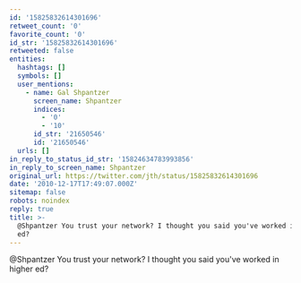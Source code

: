 ```yaml
---
id: '15825832614301696'
retweet_count: '0'
favorite_count: '0'
id_str: '15825832614301696'
retweeted: false
entities:
  hashtags: []
  symbols: []
  user_mentions:
    - name: Gal Shpantzer
      screen_name: Shpantzer
      indices:
        - '0'
        - '10'
      id_str: '21650546'
      id: '21650546'
  urls: []
in_reply_to_status_id_str: '15824634783993856'
in_reply_to_screen_name: Shpantzer
original_url: https://twitter.com/jth/status/15825832614301696
date: '2010-12-17T17:49:07.000Z'
sitemap: false
robots: noindex
reply: true
title: >-
  @Shpantzer You trust your network? I thought you said you've worked in higher
  ed?
---
```


@Shpantzer You trust your network? I thought you said you've worked in higher ed?